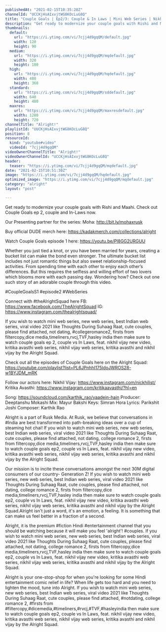 ```yaml
---
publishedAt: "2021-02-15T10:35:28Z"
channelId: "UCCKjHsAIxvjtWG8KOcLuG8Q"
title: "Couple Goals | Ep2/3: Couple & In Laws | Mini Web Series | Nikhil Vijay & Kritika Avasthi | Alright!"
description: "Get ready to modernize your couple goals with Rishi and Maahi. Check out Couple Goals ep 2, couple and In-Laws now.\n\nOur Presenting partner for the series:\nMoha: http://bit.ly/mohaxrusk\n\nBuy official DUDE merch here: https://kadakmerch.com/collections/alright\n\nWatch Couple Goals episode 1 here: https://youtu.be/Pl8GG2URGUU\n\nWhether you just tied a knot, or you have been married for years, creating a bucket list can make the bond even stronger. The ultimate bucket list includes not just romantic things but also sweet relationship-focused activities. From spending time with each other to enjoy each other’s differences. But this requires the selfless and willing effort of two lovers which blooms more with each passing day. Wondering how? Check out one such story of an adorable couple through this video.\n\n#CoupleGoalsS1 #episode2 #WebSeries\n\nConnect with #theAlrightSquad here\nFB: https://www.facebook.com/TheAlrightSquad\nIG: https://www.instagram.com/thealrightsquad/\n\nIf you wish to watch mini web series, new web series, best Indian web series, viral video 2021 like Thoughts During Suhaag Raat, cute couples, please find attached, not dating, #collegeromance2, firsts from filtercopy,dice media,timeliners,rvcj,TVF,hasley india then make sure to watch couple goals ep 2, couple vs In Laws, feat. nikhil vijay new video, kritika avasthi web series, nikhil vijay web series, kritika avasthi and nikhil vijay by the Alright Squad.\n\nCheck out all the episodes of Couple Goals here on the Alright Squad: https://youtube.com/playlist?list=PL6JPnhhI175ldoJWROS28-w1BYJDM_mRK\n\nFollow our actors here:\nNikhil Vijay: https://www.instagram.com/nickhilist/\nKritika Avasthi: https://www.instagram.com/kritikaavasthi/?hl=en\n\nSong: https://soundcloud.com/karthik_rao/yaadein-hain\nProducer: Deeptanshu Mokashi\nMix: Mayur Bakshi\nKeys: Simran Hora\nLyrics: Parikshit Joshi\nComposer: Karthik Rao\n\nAlright is a part of Rusk Media. At Rusk, we believe that conversations in #India are best transformed into path-breaking ideas over a cup of steaming hot chai! If you wish to watch mini web series, new web series, best Indian web series, viral video 2021 like Thoughts During Suhaag Raat, cute couples, please find attached, not dating, college romance 2, firsts from filtercopy,dice media,timeliners,rvcj,TVF,hasley india then make sure to watch couple goals ep2, couple vs In Laws, feat. nikhil vijay new video, kritika avasthi web series, nikhil vijay web series, kritika avasthi and nikhil vijay by the Alright Squad.\n\nOur mission is to incite these conversations amongst the next 30M digital consumers of our country- Generation Z! If you wish to watch mini web series, new web series, best Indian web series, viral video 2021 like Thoughts During Suhaag Raat, cute couples, please find attached, not dating, college romance 2, firsts from filtercopy,dice media,timeliners,rvcj,TVF,hasley india then make sure to watch couple goals ep2, couple vs In Laws, feat. nikhil vijay new video, kritika avasthi web series, nikhil vijay web series, kritika avasthi and nikhil vijay by the Alright Squad.Alright isn't just a word, it's an emotion, a feeling. It is something that can make us feel better in a fraction of a second.\n\nAlright, it is the premium #fiction Hindi #entertainment channel that you should be watching because it will make you feel 'alright'! #couples. If you wish to watch mini web series, new web series, best Indian web series, viral video 2021 like Thoughts During Suhaag Raat, cute couples, please find attached, not dating, college romance 2, firsts from filtercopy,dice media,timeliners,rvcj,TVF,hasley india then make sure to watch couple goals ep2, couple vs In Laws, feat. nikhil vijay new video, kritika avasthi web series, nikhil vijay web series, kritika avasthi and nikhil vijay by the Alright Squad.\n\nAlright is your one-stop-shop for when you're looking for some Hindi entertainment comic relief in life? When life gets too hard and you need to lighten the mood, tune into Alright. If you wish to watch mini web series, new web series, best Indian web series, viral video 2021 like Thoughts During Suhaag Raat, cute couples, please find attached, #notdating, college romance 2, #firsts from #filtercopy,#dicemedia,#timeliners,#rvcj,#TVF,#hasleyindia then make sure to watch couple goals ep2, couple vs In Laws, feat. nikhil vijay new video, kritika avasthi web series, nikhil vijay web series, kritika avasthi and nikhil vijay by the Alright Squad."
thumbnails:
  default:
    url: "https://i.ytimg.com/vi/7cjj4d9gqQM/default.jpg"
    width: 120
    height: 90
  medium:
    url: "https://i.ytimg.com/vi/7cjj4d9gqQM/mqdefault.jpg"
    width: 320
    height: 180
  high:
    url: "https://i.ytimg.com/vi/7cjj4d9gqQM/hqdefault.jpg"
    width: 480
    height: 360
  standard:
    url: "https://i.ytimg.com/vi/7cjj4d9gqQM/sddefault.jpg"
    width: 640
    height: 480
  maxres:
    url: "https://i.ytimg.com/vi/7cjj4d9gqQM/maxresdefault.jpg"
    width: 1280
    height: 720
channelTitle: "Alright!"
playlistId: "UUCKjHsAIxvjtWG8KOcLuG8Q"
position: 8
resourceId:
  kind: "youtube#video"
  videoId: "7cjj4d9gqQM"
videoOwnerChannelTitle: "Alright!"
videoOwnerChannelId: "UCCKjHsAIxvjtWG8KOcLuG8Q"
header:
  teaser: "https://i.ytimg.com/vi/7cjj4d9gqQM/mqdefault.jpg"
date: "2021-02-15T10:51:30Z"
image: "https://i.ytimg.com/vi/7cjj4d9gqQM/hqdefault.jpg"
optimized_image: "https://i.ytimg.com/vi/7cjj4d9gqQM/mqdefault.jpg"
category: "alright"
layout: "post"

---
```

Get ready to modernize your couple goals with Rishi and Maahi. Check out Couple Goals ep 2, couple and In-Laws now.

Our Presenting partner for the series:
Moha: http://bit.ly/mohaxrusk

Buy official DUDE merch here: https://kadakmerch.com/collections/alright

Watch Couple Goals episode 1 here: https://youtu.be/Pl8GG2URGUU

Whether you just tied a knot, or you have been married for years, creating a bucket list can make the bond even stronger. The ultimate bucket list includes not just romantic things but also sweet relationship-focused activities. From spending time with each other to enjoy each other’s differences. But this requires the selfless and willing effort of two lovers which blooms more with each passing day. Wondering how? Check out one such story of an adorable couple through this video.

#CoupleGoalsS1 #episode2 #WebSeries

Connect with #theAlrightSquad here
FB: https://www.facebook.com/TheAlrightSquad
IG: https://www.instagram.com/thealrightsquad/

If you wish to watch mini web series, new web series, best Indian web series, viral video 2021 like Thoughts During Suhaag Raat, cute couples, please find attached, not dating, #collegeromance2, firsts from filtercopy,dice media,timeliners,rvcj,TVF,hasley india then make sure to watch couple goals ep 2, couple vs In Laws, feat. nikhil vijay new video, kritika avasthi web series, nikhil vijay web series, kritika avasthi and nikhil vijay by the Alright Squad.

Check out all the episodes of Couple Goals here on the Alright Squad: https://youtube.com/playlist?list=PL6JPnhhI175ldoJWROS28-w1BYJDM_mRK

Follow our actors here:
Nikhil Vijay: https://www.instagram.com/nickhilist/
Kritika Avasthi: https://www.instagram.com/kritikaavasthi/?hl=en

Song: https://soundcloud.com/karthik_rao/yaadein-hain
Producer: Deeptanshu Mokashi
Mix: Mayur Bakshi
Keys: Simran Hora
Lyrics: Parikshit Joshi
Composer: Karthik Rao

Alright is a part of Rusk Media. At Rusk, we believe that conversations in #India are best transformed into path-breaking ideas over a cup of steaming hot chai! If you wish to watch mini web series, new web series, best Indian web series, viral video 2021 like Thoughts During Suhaag Raat, cute couples, please find attached, not dating, college romance 2, firsts from filtercopy,dice media,timeliners,rvcj,TVF,hasley india then make sure to watch couple goals ep2, couple vs In Laws, feat. nikhil vijay new video, kritika avasthi web series, nikhil vijay web series, kritika avasthi and nikhil vijay by the Alright Squad.

Our mission is to incite these conversations amongst the next 30M digital consumers of our country- Generation Z! If you wish to watch mini web series, new web series, best Indian web series, viral video 2021 like Thoughts During Suhaag Raat, cute couples, please find attached, not dating, college romance 2, firsts from filtercopy,dice media,timeliners,rvcj,TVF,hasley india then make sure to watch couple goals ep2, couple vs In Laws, feat. nikhil vijay new video, kritika avasthi web series, nikhil vijay web series, kritika avasthi and nikhil vijay by the Alright Squad.Alright isn't just a word, it's an emotion, a feeling. It is something that can make us feel better in a fraction of a second.

Alright, it is the premium #fiction Hindi #entertainment channel that you should be watching because it will make you feel 'alright'! #couples. If you wish to watch mini web series, new web series, best Indian web series, viral video 2021 like Thoughts During Suhaag Raat, cute couples, please find attached, not dating, college romance 2, firsts from filtercopy,dice media,timeliners,rvcj,TVF,hasley india then make sure to watch couple goals ep2, couple vs In Laws, feat. nikhil vijay new video, kritika avasthi web series, nikhil vijay web series, kritika avasthi and nikhil vijay by the Alright Squad.

Alright is your one-stop-shop for when you're looking for some Hindi entertainment comic relief in life? When life gets too hard and you need to lighten the mood, tune into Alright. If you wish to watch mini web series, new web series, best Indian web series, viral video 2021 like Thoughts During Suhaag Raat, cute couples, please find attached, #notdating, college romance 2, #firsts from #filtercopy,#dicemedia,#timeliners,#rvcj,#TVF,#hasleyindia then make sure to watch couple goals ep2, couple vs In Laws, feat. nikhil vijay new video, kritika avasthi web series, nikhil vijay web series, kritika avasthi and nikhil vijay by the Alright Squad.